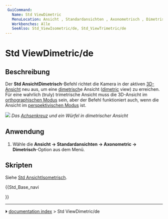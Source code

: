 ```yaml
---
 GuiCommand:
   Name: Std ViewDimetric
   MenuLocation: Ansicht , Standardansichten , Axonometrisch , Dimetrisch
   Workbenches: Alle
   SeeAlso: Std_ViewIsometric/de, Std_ViewTrimetric/de
---
```


# Std ViewDimetric/de



## Beschreibung

Der **Std AnsichtDimetrisch**-Befehl richtet die Kamera in der aktiven [3D-Ansicht](3D_view/de.md) neu aus, um eine [dimetrisch](https://de.wikipedia.org/wiki/Axonometrie#Bildachsen_und_Verzerrungen)e Ansicht ([dimetric](https://en.wikipedia.org/wiki/Axonometric_projection#Three_types) view) zu erreichen. Für eine wahrlich (truly) trimetrische Ansicht muss die 3D-Ansicht im [orthographischen Modus](Std_OrthographicCamera/de.md) sein, aber der Befehl funktioniert auch, wenn die Ansicht im [perspektivischen Modus](Std_PerspectiveCamera/de.md) ist.

![](images/Std_ViewDimetric_example.svg ) 
*Das [Achsenkreuz](Std_AxisCross/de.md) und ein Würfel in dimetrischer Ansicht*



## Anwendung

1.  Wähle die **Ansicht → Standardansichten → Axonometric → <img src="images/Std_ViewDimetric.svg" width=16px> Dimetrisch**-Option aus dem Menü.



## Skripten

Siehe [Std AnsichtIsometrisch](Std_ViewIsometric/de#Scripting.md).





{{Std_Base_navi

}}



---
⏵ [documentation index](../README.md) > Std ViewDimetric/de
